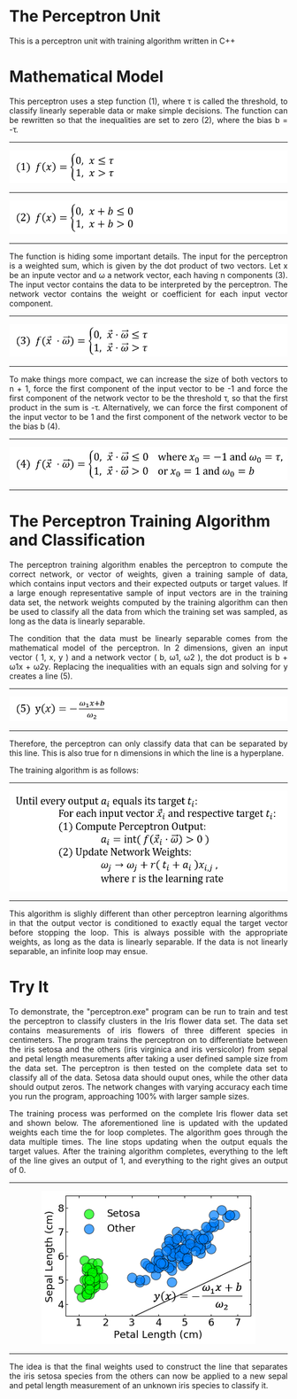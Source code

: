 <h1>The Perceptron Unit</h1>
<p align="justify">
    This is a perceptron unit with training algorithm written in C++
</p>
<h1>Mathematical Model</h1>
<p align="justify">
    This perceptron uses a step function (1), where τ is called the threshold, to classify linearly seperable data or make simple decisions.
    The function can be rewritten so that the inequalities are set to zero (2), where the bias b = -τ.
</p>
<hr>
<p align="center">
    <img src="photos/step_function.png", style="background-color:grey">
</p>
<hr>
<p align="center">
    <img src="photos/step_function_2.png">
</p>
<hr>
<p align="justify">
    The function is hiding some important details. 
    The input for the perceptron is a weighted sum, which is given by the dot product of two vectors.
    Let x be an inpute vector and ω a network vector, each having n components (3).
    The input vector contains the data to be interpreted by the perceptron.
    The network vector contains the weight or coefficient for each input vector component.
</p>
<hr>
<p align="center">
    <img src="photos/step_function_3.png">
</p>
<hr>
<p align="justify">
    To make things more compact, we can increase the size of both vectors to n + 1, 
    force the first component of the input vector to be -1
    and force the first component of the network vector to be the threshold τ,
    so that the first product in the sum is -τ.
    Alternatively, we can force the first component of the input vector to be 1
    and the first component of the network vector to be the bias b (4).
</p>
<hr>
<p align="center">
    <img src="photos/step_function_4.png">
</p>
<hr>
<h1>The Perceptron Training Algorithm and Classification</h1>
<p align="justify">
    The perceptron training algorithm enables the perceptron to compute the correct network, or vector of weights, given a training sample of data,
    which contains input vectors and their expected outputs or target values.
    If a large enough representative sample of input vectors are in the training data set,
    the network weights computed by the training algorithm can then be used to classify all the data from which the training set was sampled,
    as long as the data is linearly separable.
</p>
<p align="justify">
    The condition that the data must be linearly separable comes from the mathematical model of the perceptron.
    In 2 dimensions, given an input vector ( 1, x, y ) and a network vector ( b, ω1, ω2 ), the dot product is b + ω1x + ω2y.
    Replacing the inequalities with an equals sign and solving for y creates a line (5).
</p>
<hr>
<p align="center">
    <img src="photos/line.png">
</p>
<hr>
<p align="justify">
        Therefore, the perceptron can only classify data that can be separated by this line.
        This is also true for n dimensions in which the line is a hyperplane.
</p>
<p align="justify">
    The training algorithm is as follows:
</p>
<hr>
<p align="center">
    <img src="photos/training_algorithm.png">
</p>
<hr>
<p align="justify">
    This algorithm is slighly different than other perceptron learning algorithms in that the output vector
    is conditioned to exactly equal the target vector before stopping the loop.
    This is always possible with the appropriate weights, as long as the data is linearly separable.
    If the data is not linearly separable, an infinite loop may ensue.
</p>
<h1>Try It</h1>
<p align="justify">
    To demonstrate, the "perceptron.exe" program can be run to train and test the perceptron to classify clusters in the Iris flower data set.
    The data set contains measurements of iris flowers of three different species in centimeters.
    The program trains the perceptron on to differentiate between the iris setosa and the others (iris virginica and iris versicolor)
    from sepal and petal length measurements after taking a user defined sample size from the data set.
    The perceptron is then tested on the complete data set to classify all of the data.
    Setosa data should ouput ones, while the other data should output zeros. 
    The network changes with varying accuracy each time you run the program, approaching 100% with larger sample sizes. 
</p>
<p align="justify">
    The training process was performed on the complete Iris flower data set and shown below.
    The aforementioned line is updated with the updated weights each time the for loop completes.
    The algorithm goes through the data multiple times. The line stops updating when the output equals the target values.
    After the training algorithm completes, everything to the left of the line gives an output of 1, and everything to the right gives an output of 0.
</p>
<hr>
<p align="center">
    <img src="photos/perceptron_learning.png">
</p>
<hr>
<p align="justify">
    The idea is that the final weights used to construct the line that separates the iris setosa species from the others
    can now be applied to a new sepal and petal length measurement of an unknown iris species to classify it.
</p>
